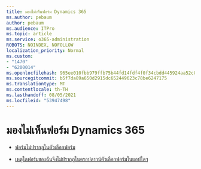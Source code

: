 ```yaml
---
title: มองไม่เห็นฟอร์ม Dynamics 365
ms.author: pebaum
author: pebaum
ms.audience: ITPro
ms.topic: article
ms.service: o365-administration
ROBOTS: NOINDEX, NOFOLLOW
localization_priority: Normal
ms.custom:
- "1470"
- "6200014"
ms.openlocfilehash: 965ee010fbb979ffb75b44fd14fdf4f0f34cbdd445924aa52c0937b5b1f5cc8e
ms.sourcegitcommit: b5f7da89a650d2915dc652449623c78be6247175
ms.translationtype: MT
ms.contentlocale: th-TH
ms.lasthandoff: 08/05/2021
ms.locfileid: "53947498"
---
```

# <a name="dynamics-365-form-not-visible"></a>มองไม่เห็นฟอร์ม Dynamics 365

* [ฟอร์มไม่ปรากฏในตัวเลือกฟอร์ม](https://docs.microsoft.com/dynamics365/customer-engagement/customize/control-access-forms)

* [เหตุใดฟอร์มของฉันจึงไม่ปรากฏในดรอปดาวน์ตัวเลือกฟอร์มในแอปใดๆ](https://docs.microsoft.com/powerapps/maker/model-driven-apps/create-design-forms?branch=master#why-is-my-form-not-visible-in-the-form-selector-drop-down-in-my-app)
